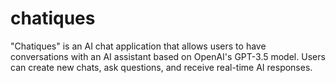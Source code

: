 # chatiques

"Chatiques" is an AI chat application that allows users to have conversations with an AI assistant based on OpenAI's GPT-3.5 model. Users can create new chats, ask questions, and receive real-time AI responses.
